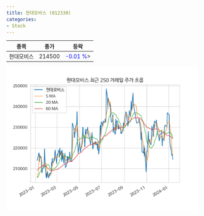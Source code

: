 ```yaml
---
title: 현대모비스 (012330)
categories:
- Stock
---
```


|종목|종가|등락|
|----|----|----|
|현대모비스|214500|<span style="color: blue">-0.01 %</span>>|

<!-- more -->

![012330](/assets/images/stock/012330.png)